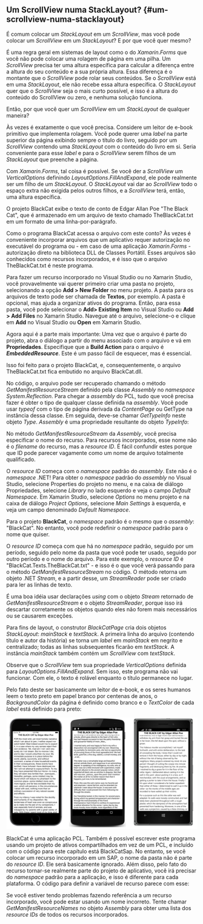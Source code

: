 ## Um ScrollView numa StackLayout? {#um-scrollview-numa-stacklayout}

É comum colocar um _StackLayout_ em um _ScrollView_, mas você pode colocar um _ScrollView_ em um _StackLayout_? E por que você quer mesmo?

É uma regra geral em sistemas de layout como o do _Xamarin_._Forms_ que você não pode colocar uma rolagem de página em uma pilha. Um _ScrollView_ precisa ter uma altura específica para calcular a diferença entre a altura do seu conteúdo e a sua própria altura. Essa diferença é o montante que o _ScrollView_ pode rolar seus conteúdos. Se o _ScrollView_ está em uma _StackLayout_, ele não recebe essa altura específica. O _StackLayout_ quer que o _ScrollView_ seja o mais curto possível, e isso é a altura do conteúdo do ScrollView ou zero, e nenhuma solução funciona.

Então, por que você quer um _ScrollView_ em um _StackLayout_ de qualquer maneira?

Às vezes é exatamente o que você precisa. Considere um leitor de e-book primitivo que implementa rolagem. Você pode querer uma _label_ na parte superior da página exibindo sempre o título do livro, seguido por um _ScrollView_ contendo uma _StackLayout_ com o conteúdo do livro em si. Seria conveniente para esse _label_ e para o _ScrollView_ serem filhos de um _StackLayout_ que preenche a página.

Com _Xamarin_._Forms_, tal coisa é possível. Se você der a _ScrollView_ um _VerticalOptions_ definindo _LayoutOptions_._FillAndExpand_, ele pode realmente ser um filho de um _StackLayout_. O _StackLayout_ vai dar ao _ScrollView_ todo o espaço extra não exigida pelos outros filhos, e a _ScrollView_ terá, então, uma altura específica.

O projeto BlackCat exibe o texto de conto de Edgar Allan Poe &quot;The Black Cat&quot;, que é armazenado em um arquivo de texto chamado TheBlackCat.txt em um formato de uma linha-por-parágrafo.

Como o programa BlackCat acessa o arquivo com este conto? Às vezes é conveniente incorporar arquivos que um aplicativo requer autorização no executável do programa ou - em caso de uma aplicação _Xamarin_._Forms -_ autorização direto na biblioteca DLL de Classes Portátil. Esses arquivos são conhecidos como recursos incorporados, e é isso que o arquivo TheBlackCat.txt é neste programa.

Para fazer um recurso incorporado no Visual Studio ou no Xamarin Studio, você provavelmente vai querer primeiro criar uma pasta no projeto, selecionando a opção **Add &gt; New Folder** no menu projeto. A pasta para os arquivos de texto pode ser chamada de **Textos**, por exemplo. A pasta é opcional, mas ajuda a organizar ativos do programa. Então, para essa pasta, você pode selecionar o **Add&gt; Existing Item** no Visual Studio ou **Add &gt; Add Files** no Xamarin Studio. Navegue até o arquivo, selecione-o e clique em **Add** no Visual Studio ou **Open** em Xamarin Studio.

Agora aqui é a parte mais importante: Uma vez que o arquivo é parte do projeto, abra o diálogo a partir do menu associado com o arquivo e vá em **Propriedades**. Especifique que a **Build Action** para o arquivo é **_EmbeddedResource_**. Este é um passo fácil de esquecer, mas é essencial.

Isso foi feito para o projeto BlackCat, e, consequentemente, o arquivo TheBlackCat.txt fica embutido no arquivo BlackCat.dll.

No código, o arquivo pode ser recuperado chamando o método _GetManifestResourceStream_ definido pela classe _Assembly_ no _namespace_ _System_._Reflection_. Para chegar a _assembly_ do PCL, tudo que você precisa fazer é obter o tipo de qualquer classe definida na _assembly_. Você pode usar _typeof_ com o tipo de página derivada da _ContentPage_ ou GetType na instância dessa classe. Em seguida, deve-se chamar _GetTypeInfo_ neste objeto _Type_. _Assembly_ é uma propriedade resultante do objeto _TypeInfo_:

No método _GetManifestResourceStream_ da _Assembly_, você precisa especificar o nome do recurso. Para recursos incorporados, esse nome não é o _filename_ do recurso, mas a _resource ID_. É fácil confundir estes porque que ID pode parecer vagamente como um nome de arquivo totalmente qualificado.

O _resource ID_ começa com o _namespace_ padrão do _assembly_. Este não é o _namespace_ .NET! Para obter o _namespace_ padrão do _assembly_ no Visual Studio, selecione Properties do projeto no menu, e na caixa de diálogo Propriedades, selecione _Library_ no lado esquerdo e veja o campo _Default_ _Namespace_. Em Xamarin Studio, selecione _Options_ no menu projeto e na caixa de diálogo _Project_ _Options_, selecione _Main_ _Settings_ à esquerda, e veja um campo denominado _Default_ _Namespace_.

Para o projeto **BlackCat**, o _namespace_ padrão é o mesmo que o _assembly_: &quot;BlackCat&quot;. No entanto, você pode redefinir o _namespace_ padrão para o nome que quiser.

O _resource ID_ começa com que há no _namespace_ padrão, seguido por um período, seguido pelo nome da pasta que você pode ter usado, seguido por outro período e o nome do arquivo. Para este exemplo, o _resource ID_ é &quot;BlackCat.Texts.TheBlackCat.txt&quot; - e isso é o que você verá passando para o método _GetManifestResourceStream_ no código. O método retorna um objeto .NET _Stream_, e a partir desse, um _StreamReader_ pode ser criado para ler as linhas de texto.

É uma boa idéia usar declarações _using_ com o objeto _Stream_ retornado de _GetManifestResourceStream_ e o objeto _StreamReader_, porque isso irá descartar corretamente os objetos quando eles não forem mais necessários ou se causarem exceções.

Para fins de layout, o construtor _BlackCatPage_ cria dois objetos _StackLayout_: _mainStack_ e _textStack_. A primeira linha do arquivo (contendo título e autor da história) se torna um _label_ em _mainStack_ em negrito e centralizado; todas as linhas subsequentes ficarão em _textStack_. A instância _mainStack_ também contém um _ScrollView_ com _textStack_.

Observe que o _ScrollView_ tem sua propriedade _VerticalOptions_ definida para _LayoutOptions_._FillAndExpand_. Sem isso, este programa não vai funcionar. Com ele, o texto é rolável enquanto o título permanece no lugar.

Pelo fato deste ser basicamente um leitor de e-book, e os seres humanos leem o texto preto em papel branco por centenas de anos, o _BackgroundColor_ da página é definido como branco e o _TextColor_ de cada _label_ está definido para preto:

![C:\Users\Ernane\Desktop\Pag80.png](../assets/cusersernanedesktoppag80.png)

BlackCat é uma aplicação PCL. Também é possível escrever este programa usando um projeto de ativos compartilhados em vez de um PCL, e incluído com o código para este capítulo está BlackCatSap. No entanto, se você colocar um recurso incorporado em um SAP, o nome da pasta não é parte do _resource ID_. Ele será basicamente ignorado. Além disso, pelo fato do recurso tornar-se realmente parte do projeto de aplicativo, você irá precisar do _namespace_ padrão para a aplicação, e isso é diferente para cada plataforma. O código para definir a variável de recurso parece com esse:

Se você estiver tendo problemas fazendo referência a um recurso incorporado, você pode estar usando um nome incorreto. Tente chamar _GetManifestResourceNames_ no objeto _Assembly_ para obter uma lista dos _resource IDs_ de todos os recursos incorporados.